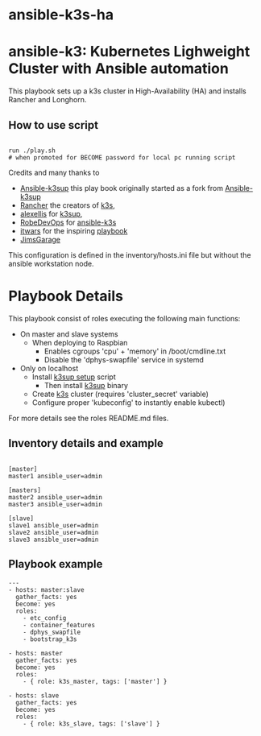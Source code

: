 # ansible-k3s-ha

# ansible-k3: Kubernetes Lighweight Cluster with Ansible automation

This playbook sets up a k3s cluster in High-Availability (HA) and installs Rancher and Longhorn.

How to use script
--------------
```

run ./play.sh
# when promoted for BECOME password for local pc running script
```

Credits and many thanks to
- [Ansible-k3sup](https://github.com/OmegaSquad82/) this play book originally started as a fork from [Ansible-k3sup](https://github.com/OmegaSquad82/ansible-k3sup)
- [Rancher](https://rancher.com/) the creators of [k3s](https://k3s.io),
- [alexellis](https://github.com/alexellis) for [k3sup](https://k3sup.dev/),
- [RobeDevOps](https://github.com/RobeDevOps) for [ansible-k3s](https://github.com/RobeDevOps/ansible-k3s) 
- [itwars](https://github.com/itwars) for the inspiring [playbook](https://github.com/rancher/k3s/tree/master/contrib/ansible)
- [JimsGarage](https://github.com/JamesTurland/JimsGarage)

This configuration is defined in the inventory/hosts.ini file but without the ansible workstation node.

Playbook Details
=================
This playbook consist of roles executing the following main functions:

- On master and slave systems
  - When deploying to Raspbian
    - Enables cgroups 'cpu' + 'memory' in /boot/cmdline.txt
    - Disable the 'dphys-swapfile' service in systemd
- Only on localhost
  - Install [k3sup setup](https://get.k3sup.dev) script
    - Then install [k3sup](https://k3sup.dev) binary
  - Create [k3s](https://k3s.io) cluster (requires 'cluster_secret' variable)
  - Configure proper 'kubeconfig' to instantly enable kubectl)

For more details see the roles README.md files.


Inventory details and example
-----------------


```

[master]
master1 ansible_user=admin

[masters]
master2 ansible_user=admin
master3 ansible_user=admin

[slave]
slave1 ansible_user=admin
slave2 ansible_user=admin
slave3 ansible_user=admin

```

Playbook example
-------------------
```
---
- hosts: master:slave
  gather_facts: yes
  become: yes
  roles:
    - etc_config
    - container_features
    - dphys_swapfile
    - bootstrap_k3s

- hosts: master
  gather_facts: yes
  become: yes
  roles:
    - { role: k3s_master, tags: ['master'] }

- hosts: slave
  gather_facts: yes
  become: yes
  roles:
    - { role: k3s_slave, tags: ['slave'] }
```
